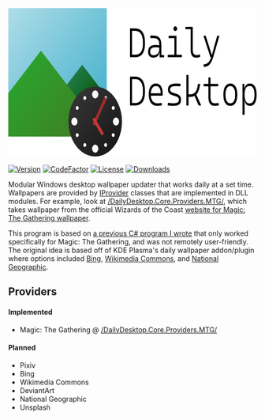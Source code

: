 <img src="assets/banner.png" alt="Daily Desktop" height="300">

[![Version](https://img.shields.io/github/v/release/goodtrailer/daily-desktop.svg?color=green&style=flat-square)](https://github.com/goodtrailer/daily-desktop/releases/latest)
[![CodeFactor](https://www.codefactor.io/repository/github/goodtrailer/daily-desktop/badge/main?style=flat-square)](https://www.codefactor.io/repository/github/goodtrailer/daily-desktop/overview/main)
[![License](https://img.shields.io/github/license/goodtrailer/soyokaze.svg?color=blue&style=flat-square)](https://github.com/goodtrailer/soyokaze/blob/master/LICENSE)
[![Downloads](https://img.shields.io/github/downloads/goodtrailer/daily-desktop/total.svg?color=orange&style=flat-square)](https://somsubhra.github.io/github-release-stats/?username=goodtrailer&repository=daily-desktop&page=1&per_page=0)

Modular Windows desktop wallpaper updater that works daily at a set time. Wallpapers are provided by [IProvider](/DailyDesktop.Core/Providers/IProvider.cs) classes that are implemented in DLL modules. For example, look at [/DailyDesktop.Core.Providers.MTG/](/DailyDesktop.Core.Providers.MTG/), which takes wallpaper from the official Wizards of the Coast [website for Magic: The Gathering wallpaper](https://magic.wizards.com/en/articles/media/wallpapers).

This program is based on [a previous C# program I wrote](https://github.com/goodtrailer/MTG-Wallpaper-OTW) that only worked specifically for Magic: The Gathering, and was not remotely user-friendly. The original idea is based off of KDE Plasma's daily wallpaper addon/plugin where options included [Bing](https://www.bing.com), [Wikimedia Commons](https://commons.wikimedia.org/wiki/Commons:Picture_of_the_day), and [National Geographic](https://www.nationalgeographic.com/photo-of-the-day).

## Providers
#### Implemented
* Magic: The Gathering @ [/DailyDesktop.Core.Providers.MTG/](/DailyDesktop.Core.Providers.MTG/)

#### Planned
* Pixiv
* Bing
* Wikimedia Commons
* DeviantArt
* National Geographic
* Unsplash
